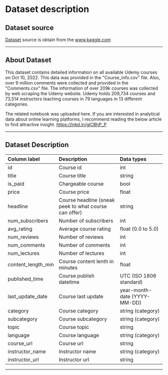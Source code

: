 # Dataset description

## Dataset source
[Dataset](https://www.kaggle.com/datasets/hossaingh/udemy-courses?select=Course_info.csv) source is obtain from the www.kaggle.com

---

## About Dataset
This dataset contains detailed information on all available Udemy courses on Oct 10, 2022. This data was provided in the "Course_info.csv" file. Also, over 9 million comments were collected and provided in the "Comments.csv" file.
The information of over 209k courses was collected by web scraping the Udemy website. Udemy holds 209,734 courses and 73,514 instructors teaching courses in 79 languages in 13 different categories.

The related notebook was uploaded here.
If you are interested in analytical data about online learning platforms, I recommend reading the below article to find attractive insight.
https://lnkd.in/gjCBhP_P 

---

## Dataset Description
| Column label | Description | Data types |
| :--- | :--- | :--- |
| id | Course id | int | 
| title | Course title| string |
| is_paid | Chargeable course | bool |
| price | Course price | float |
| headline | Course headline (sneak peek to what course can offer) | string | 
| num_subscribers | Number of subscribers | int |
| avg_rating | Average course rating | float (0.0 to 5.0) |
| num_reviews | Number of reviews | int |
| num_comments | Number of comments | int |
| num_lectures | Number of lectures | int |
| content_length_min | Course content lenth in minutes | float |
| published_time | Course publish datetime | UTC (ISO 1806 standard) |
| last_update_date | Course last update | year-month-date (YYYY-MM-DD) |
| category | Course category | string (category) |
| subcategory | Course subcategory | string (category) |
| topic | Course topic | string |
| language | Course language | string (category) |
| course_url | Course url | string |
| instructor_name | Instructor name | string (category) |
| instructor_url | Instructor url | string |
---

